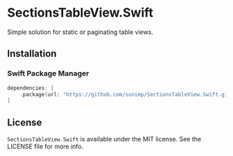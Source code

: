 # SectionsTableView.Swift

Simple solution for static or paginating table views.

## Installation

### Swift Package Manager

```swift
dependencies: [
    .package(url: "https://github.com/sunimp/SectionsTableView.Swift.git", .upToNextMajor(from: "1.0.3"))
]
```

## License

`SectionsTableView.Swift` is available under the MIT license. See the LICENSE file for more info.
